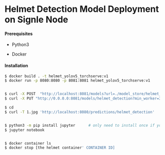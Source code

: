 # Helmet Detection Model Deployment on Signle Node
#### Prerequisites

- Python3

- Docker 

#### Installation

```bash
$ docker build . -t helmet_yolov5_torchserve:v1
$ docker run -p 8080:8080 -p 8081:8081 helmet_yolov5_torchserve:v1


$ curl -X POST  "http://localhost:8081/models?url=./model_store/helmet_detection.mar&model_name=helmet_detection"
$ curl -X PUT "http://0.0.0.0:8081/models/helmet_detection?min_worker=3"

$ cd 
$ curl -T 1.jpg 'http://localhost:8080/predictions/helmet_detection'


$ python3 -m pip install jupyter      # only need to install once if you don't have jupyter 
$ jupyter notebook


$ docker container ls
$ docker stop [the helmet container' CONTAINER ID]

```

